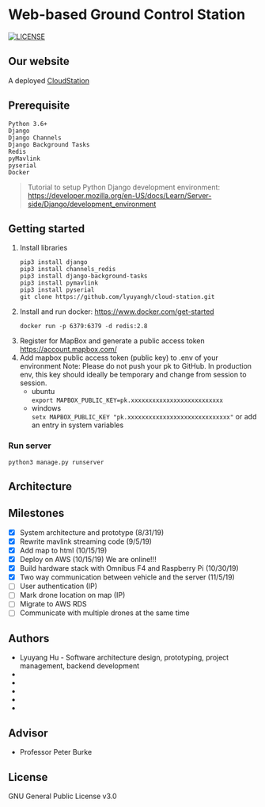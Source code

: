 # Web-based Ground Control Station
[![LICENSE](https://img.shields.io/badge/license-GPL--3.0-brightgreen)](https://github.com/lyuyangh/cloud-station/blob/master/LICENSE)
## Our website
A deployed [CloudStation](http://ec2-52-52-195-170.us-west-1.compute.amazonaws.com/)
## Prerequisite 
```
Python 3.6+
Django
Django Channels
Django Background Tasks
Redis
pyMavlink
pyserial
Docker
```
> Tutorial to setup Python Django development environment: https://developer.mozilla.org/en-US/docs/Learn/Server-side/Django/development_environment

## Getting started
  1. Install libraries    
      ```
      pip3 install django   
      pip3 install channels_redis
      pip3 install django-background-tasks
      pip3 install pymavlink
      pip3 install pyserial
      git clone https://github.com/lyuyangh/cloud-station.git   
      ```
  2. Install and run docker: https://www.docker.com/get-started
      ```  
      docker run -p 6379:6379 -d redis:2.8
      ```
  3. Register for MapBox and generate a public access token https://account.mapbox.com/
  4. Add mapbox public access token (public key) to .env of your environment
    Note: Please do not push your pk to GitHub. In production env, this key should ideally
    be temporary and change from session to session.      
        * ubuntu   
        ```export MAPBOX_PUBLIC_KEY=pk.xxxxxxxxxxxxxxxxxxxxxxxxxx```     
        * windows  
        ```setx MAPBOX_PUBLIC_KEY "pk.xxxxxxxxxxxxxxxxxxxxxxxxxxxxx"``` or add an entry in system variables
        
### Run server
```
python3 manage.py runserver
```
## Architecture
## Milestones
- [x] System architecture and prototype (8/31/19)
- [x] Rewrite mavlink streaming code (9/5/19)
- [x] Add map to html (10/15/19)
- [x] Deploy on AWS (10/15/19) We are online!!!
- [x] Build hardware stack with Omnibus F4 and Raspberry Pi (10/30/19)
- [x] Two way communication between vehicle and the server (11/5/19)
- [ ] User authentication (IP)
- [ ] Mark drone location on map (IP)
- [ ] Migrate to AWS RDS
- [ ] Communicate with multiple drones at the same time
## Authors
  * Lyuyang Hu - Software architecture design, prototyping, project management, backend development
  * 
  * 
  * 
  * 
  * 
## Advisor
  * Professor Peter Burke
## License
GNU General Public License v3.0
